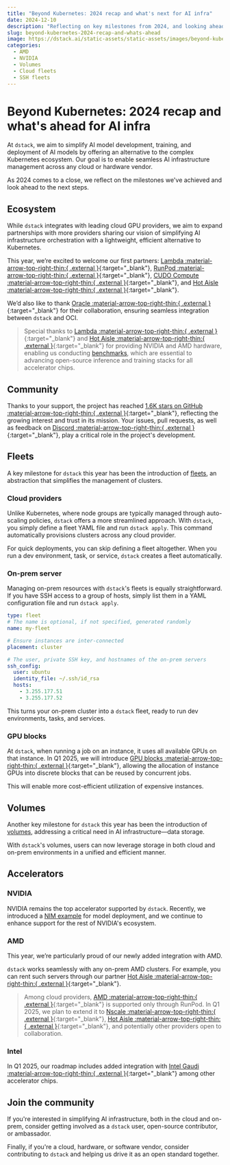 ```yaml
---
title: "Beyond Kubernetes: 2024 recap and what's next for AI infra"
date: 2024-12-10
description: "Reflecting on key milestones from 2024, and looking ahead to the next steps in simplifying AI infrastructure orchestration."  
slug: beyond-kubernetes-2024-recap-and-whats-ahead
image: https://dstack.ai/static-assets/static-assets/images/beyond-kubernetes-2024-recap-and-whats-ahead.png
categories:
  - AMD
  - NVIDIA
  - Volumes
  - Cloud fleets
  - SSH fleets
---
```


# Beyond Kubernetes: 2024 recap and what's ahead for AI infra 

At `dstack`, we aim to simplify AI model development, training, and deployment of AI models by offering an
alternative to the complex Kubernetes ecosystem. Our goal is to enable seamless AI infrastructure management across any
cloud or hardware vendor. 

As 2024 comes to a close, we reflect on the milestones we've achieved and look ahead to the next steps.

<!-- more -->

## Ecosystem 

While `dstack` integrates with leading cloud GPU providers, we aim to expand partnerships with more providers 
sharing our vision of simplifying AI infrastructure orchestration with a lightweight, efficient alternative to Kubernetes.

This year, we’re excited to welcome our first partners: [Lambda :material-arrow-top-right-thin:{ .external }](https://lambdalabs.com/){:target="_blank"}, 
[RunPod :material-arrow-top-right-thin:{ .external }](https://www.runpod.io/){:target="_blank"}, 
[CUDO Compute :material-arrow-top-right-thin:{ .external }](https://www.cudocompute.com/){:target="_blank"}, 
and [Hot Aisle :material-arrow-top-right-thin:{ .external }](https://hotaisle.xyz/){:target="_blank"}.

We’d also like to thank [Oracle  :material-arrow-top-right-thin:{ .external }](https://www.oracle.com/cloud/){:target="_blank"} 
for their collaboration, ensuring seamless integration between `dstack` and OCI.

> Special thanks to [Lambda :material-arrow-top-right-thin:{ .external }](https://lambdalabs.com/){:target="_blank"} and
> [Hot Aisle :material-arrow-top-right-thin:{ .external }](https://hotaisle.xyz/){:target="_blank"} for providing NVIDIA and AMD hardware, enabling us conducting 
> [benchmarks](/blog/category/benchmarks/), which
> are essential to advancing open-source inference and training stacks for all accelerator chips.

## Community

Thanks to your support, the project has
reached [1.6K stars on GitHub :material-arrow-top-right-thin:{ .external }](https://github.com/dstackai/dstack){:target="_blank"},
reflecting the growing interest and trust in its mission.
Your issues, pull requests, as well as feedback on [Discord :material-arrow-top-right-thin:{ .external }](https://discord.gg/u8SmfwPpMd){:target="_blank"}, play a
critical role in the project's development.

## Fleets

A key milestone for `dstack` this year has been the introduction of [fleets](/docs/concepts/fleets/), 
an abstraction that simplifies the management of clusters.

### Cloud providers

Unlike Kubernetes, where node groups are typically managed through auto-scaling policies, `dstack` offers a more
streamlined approach. With `dstack`, you simply define a fleet YAML file and run
`dstack apply`. This command automatically provisions clusters across any cloud provider.

For quick deployments, you can skip defining a fleet altogether. When you run a dev environment, task, or service,
`dstack` creates a fleet automatically.

### On-prem server

Managing on-prem resources with `dstack`'s fleets is equally straightforward. If you have SSH access to a group of hosts, simply
list them in a YAML configuration file and run `dstack apply`.

<div editor-title="examples/misc/fleets/distrib-ssh.dstack.yml"> 

```yaml
type: fleet
# The name is optional, if not specified, generated randomly
name: my-fleet

# Ensure instances are inter-connected
placement: cluster

# The user, private SSH key, and hostnames of the on-prem servers
ssh_config:
  user: ubuntu
  identity_file: ~/.ssh/id_rsa
  hosts:
    - 3.255.177.51
    - 3.255.177.52
```

</div>

This turns your on-prem cluster into a `dstack` fleet, ready to run dev environments, tasks, and services.

### GPU blocks

At `dstack`, when running a job on an instance, it uses all available GPUs on that instance. In Q1 2025, we will
introduce [GPU blocks :material-arrow-top-right-thin:{ .external }](https://github.com/dstackai/dstack/issues/1780){:target="_blank"},
allowing the allocation of instance GPUs into discrete blocks that can be reused by concurrent jobs.

This will enable more cost-efficient utilization of expensive instances.

## Volumes

Another key milestone for `dstack` this year has been the introduction of [volumes](/docs/concepts/volumes), addressing
a critical need in AI infrastructure—data storage.

With `dstack`'s volumes, users can now leverage storage in both cloud and on-prem environments in a unified and
efficient manner.

## Accelerators

### NVIDIA

NVIDIA remains the top accelerator supported by `dstack`. Recently, we introduced a [NIM example](../../examples/deployment/nim/index.md) 
for model deployment, and we continue to enhance support for the rest of NVIDIA's ecosystem.

### AMD

This year, we’re particularly proud of our newly added integration with AMD.

`dstack` works seamlessly with any on-prem AMD clusters. For example, you can rent such servers through our partner 
[Hot Aisle :material-arrow-top-right-thin:{ .external }](https://hotaisle.xyz/){:target="_blank"}.

> Among cloud providers, [AMD :material-arrow-top-right-thin:{ .external }](https://www.amd.com/en/products/accelerators/instinct.html){:target="_blank"} is supported only through RunPod. In Q1 2025, we plan to extend it to
[Nscale :material-arrow-top-right-thin:{ .external }](https://www.nscale.com/){:target="_blank"},
> [Hot Aisle :material-arrow-top-right-thin:{ .external }](https://hotaisle.xyz/){:target="_blank"}, and potentially other providers open to collaboration.

### Intel

In Q1 2025, our roadmap includes added integration with 
[Intel Gaudi :material-arrow-top-right-thin:{ .external }](https://www.intel.com/content/www/us/en/products/details/processors/ai-accelerators/gaudi-overview.html){:target="_blank"}
among other accelerator chips.

## Join the community

If you're interested in simplifying AI infrastructure, both in the cloud and on-prem, consider getting involved as a 
`dstack` user, open-source contributor, or ambassador.

Finally, if you're a cloud, hardware, or software vendor, consider contributing to `dstack` and helping us drive it as
an open standard together.

